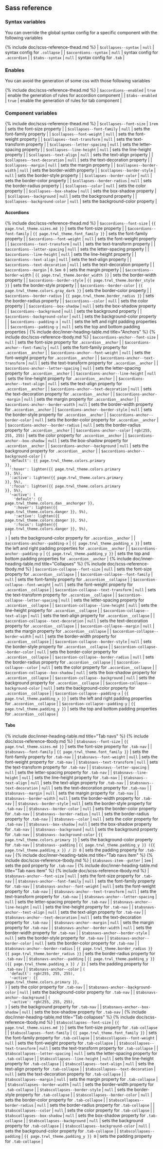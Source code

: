 ## Sass reference

### Syntax variables

You can override the global syntax config for a specific component with the following variables

{% include doc/scss-reference-thead.md %}
| `$collapses--syntax` | `null` | syntax config for `.collapse` |
| `$accordions--syntax` | `null` | syntax config for `.accordion` |
| `$tabs--syntax` | `null` | syntax config for `.tab` |

### Enables

You can avoid the generation of some css with those following variables

{% include doc/scss-reference-thead.md %}
| `$accordions--enabled` | `true` | enable the generation of rules for accordion component |
| `$tabs--enabled` | `true` | enable the generation of rules for tab component |

### Component variables

{% include doc/scss-reference-thead.md %}
| `$collapses--font-size` | `1rem` | sets the font-size property |
| `$collapses--font-family` | `null` | sets the font-family property |
| `$collapses--font-weight` | `null` | sets the font-weight property |
| `$collapses--text-transform` | `null` | sets the text-transform property |
| `$collapses--letter-spacing` | `null` | sets the letter-spacing property |
| `$collapses--line-height` | `null` | sets the line-height property |
| `$collapses--text-align` | `null` | sets the text-align property |
| `$collapses--text-decoration` | `null` | sets the text-decoration property |
| `$collapses--margin` | `null` | sets the margin property |
| `$collapses--border-width` | `null` | sets the border-width property |
| `$collapses--border-style` | `null` | sets the border-style property |
| `$collapses--border-color` | `null` | sets the border-color property |
| `$collapses--border-radius` | `null` | sets the border-radius property |
| `$collapses--color` | `null` | sets the color property |
| `$collapses--box-shadow` | `null` | sets the box-shadow property |
| `$collapses--background` | `null` | sets the background property |
| `$collapses--background-color` | `null` | sets the background-color property |


#### Accordions

{% include doc/scss-reference-thead.md %}
| `$accordions--font-size` | `{{ page.trwl_theme.sizes.md }}` | sets the font-size property |
| `$accordions--font-family` | `{{ page.trwl_theme.font_family }}` | sets the font-family property |
| `$accordions--font-weight` | `null` | sets the font-weight property |
| `$accordions--text-transform` | `null` | sets the text-transform property |
| `$accordions--letter-spacing` | `null` | sets the letter-spacing property |
| `$accordions--line-height` | `null` | sets the line-height property |
| `$accordions--text-align` | `null` | sets the text-align property |
| `$accordions--text-decoration` | `null` | sets the text-decoration property |
| `$accordions--margin` | `0.5em 0` | sets the margin property |
| `$accordions--border-width` | `{{ page.trwl_theme.border_width }}` | sets the border-width property |
| `$accordions--border-style` | `{{ page.trwl_theme.border_style }}` | sets the border-style property |
| `$accordions--border-color` | `{{ page.trwl_theme.colors.gray_dark }}` | sets the border-color property |
| `$accordions--border-radius` | `{{ page.trwl_theme.border_radius }}` | sets the border-radius property |
| `$accordions--color` | `null` | sets the color property |
| `$accordions--box-shadow` | `null` | sets the box-shadow property |
| `$accordions--background` | `null` | sets the background property |
| `$accordions--background-color` | `null` | sets the background-color property |
| `$accordions--padding-x` | `null` | sets the left and right padding properties |
| `$accordions--padding-y` | `null` | sets the top and bottom padding properties |
{% include doc/inner-heading-table.md title="Anchors" %}
{% include doc/scss-reference-tbody.md %}
| `$accordions-anchor--font-size` | `null` | sets the font-size property for `.accordion__anchor` |
| `$accordions-anchor--font-family` | `null` | sets the font-family property for `.accordion__anchor` |
| `$accordions-anchor--font-weight` | `null` | sets the font-weight property for `.accordion__anchor` |
| `$accordions-anchor--text-transform` | `null` | sets the text-transform property for `.accordion__anchor` |
| `$accordions-anchor--letter-spacing` | `null` | sets the letter-spacing property for `.accordion__anchor` |
| `$accordions-anchor--line-height` | `null` | sets the line-height property for `.accordion__anchor` |
| `$accordions-anchor--text-align` | `null` | sets the text-align property for `.accordion__anchor` |
| `$accordions-anchor--text-decoration` | `null` | sets the text-decoration property for `.accordion__anchor` |
| `$accordions-anchor--margin` | `null` | sets the margin property for `.accordion__anchor` |
| `$accordions-anchor--border-width` | `null` | sets the border-width property for `.accordion__anchor` |
| `$accordions-anchor--border-style` | `null` | sets the border-style property for `.accordion__anchor` |
| `$accordions-anchor--border-color` | `null` | sets the border-color property for `.accordion__anchor` |
| `$accordions-anchor--border-radius` | `null` | sets the border-radius property for `.accordion__anchor` |
| `$accordions-anchor--color` | `rgb(255, 255, 255)` | sets the color property for `.accordion__anchor` |
| `$accordions-anchor--box-shadow` | `null` | sets the box-shadow property for `.accordion__anchor` |
| `$accordions-anchor--background` | `null` | sets the background property for `.accordion__anchor` |
| `$accordions-anchor--background-color` | <code>(<br>&nbsp;&nbsp;'default':&nbsp;{{ page.trwl_theme.colors.primary }},<br>&nbsp;&nbsp;':hover':&nbsp;lighten({{ page.trwl_theme.colors.primary }},&nbsp;5%),<br>&nbsp;&nbsp;':active':&nbsp;lighten({{ page.trwl_theme.colors.primary }},&nbsp;5%),<br>&nbsp;&nbsp;':focus':&nbsp;lighten({{ page.trwl_theme.colors.primary }},&nbsp;5%),<br>&nbsp;&nbsp;'~active':&nbsp;(<br>&nbsp;&nbsp;&nbsp;&nbsp;'default':&nbsp;{{ page.trwl_theme.colors.dan__anchorger }},<br>&nbsp;&nbsp;&nbsp;&nbsp;':hover':&nbsp;lighten({{ page.trwl_theme.colors.danger }},&nbsp;5%),<br>&nbsp;&nbsp;&nbsp;&nbsp;':active':&nbsp;lighten({{ page.trwl_theme.colors.danger }},&nbsp;5%),<br>&nbsp;&nbsp;&nbsp;&nbsp;':focus':&nbsp;lighten({{ page.trwl_theme.colors.danger }},&nbsp;5%),<br>&nbsp;&nbsp;)<br>)</code> | sets the background-color property for `.accordion__anchor` |
| `$accordions-anchor--padding-x` | `{{ page.trwl_theme.padding_x }}` | sets the left and right padding properties for `.accordion__anchor` |
| `$accordions-anchor--padding-y` | `{{ page.trwl_theme.padding_y }}` | sets the top and bottom padding properties for `.accordion__anchor` |
{% include doc/inner-heading-table.md title="Collapses" %}
{% include doc/scss-reference-tbody.md %}
| `$accordion-collapse--font-size` | `null` | sets the font-size property for `.accordion__collapse` |
| `$accordion-collapse--font-family` | `null` | sets the font-family property for `.accordion__collapse` |
| `$accordion-collapse--font-weight` | `null` | sets the font-weight property for `.accordion__collapse` |
| `$accordion-collapse--text-transform` | `null` | sets the text-transform property for `.accordion__collapse` |
| `$accordion-collapse--letter-spacing` | `null` | sets the letter-spacing property for `.accordion__collapse` |
| `$accordion-collapse--line-height` | `null` | sets the line-height property for `.accordion__collapse` |
| `$accordion-collapse--text-align` | `null` | sets the text-align property for `.accordion__collapse` |
| `$accordion-collapse--text-decoration` | `null` | sets the text-decoration property for `.accordion__collapse` |
| `$accordion-collapse--margin` | `null` | sets the margin property for `.accordion__collapse` |
| `$accordion-collapse--border-width` | `null` | sets the border-width property for `.accordion__collapse` |
| `$accordion-collapse--border-style` | `null` | sets the border-style property for `.accordion__collapse` |
| `$accordion-collapse--border-color` | `null` | sets the border-color property for `.accordion__collapse` |
| `$accordion-collapse--border-radius` | `null` | sets the border-radius property for `.accordion__collapse` |
| `$accordion-collapse--color` | `null` | sets the color property for `.accordion__collapse` |
| `$accordion-collapse--box-shadow` | `null` | sets the box-shadow property for `.accordion__collapse` |
| `$accordion-collapse--background` | `null` | sets the background property for `.accordion__collapse` |
| `$accordion-collapse--background-color` | `null` | sets the background-color property for `.accordion__collapse` |
| `$accordion-collapse--padding-x` | `{{ page.trwl_theme.padding_x }}` | sets the left and right padding properties for `.accordion__collapse` |
| `$accordion-collapse--padding-y` | `{{ page.trwl_theme.padding_y }}` | sets the top and bottom padding properties for `.accordion__collapse` |

#### Tabs

{% include doc/inner-heading-table.md title="Tab navs" %}
{% include doc/scss-reference-tbody.md %}
| `$tabsnavs--font-size` | `{{ page.trwl_theme.sizes.md }}` | sets the font-size property for `.tab-nav` |
| `$tabsnavs--font-family` | `{{ page.trwl_theme.font_family }}` | sets the font-family property for `.tab-nav` |
| `$tabsnavs--font-weight` | `null` | sets the font-weight property for `.tab-nav` |
| `$tabsnavs--text-transform` | `null` | sets the text-transform property for `.tab-nav` |
| `$tabsnavs--letter-spacing` | `null` | sets the letter-spacing property for `.tab-nav` |
| `$tabsnavs--line-height` | `null` | sets the line-height property for `.tab-nav` |
| `$tabsnavs--text-align` | `null` | sets the text-align property for `.tab-nav` |
| `$tabsnavs--text-decoration` | `null` | sets the text-decoration property for `.tab-nav` |
| `$tabsnavs--margin` | `null` | sets the margin property for `.tab-nav` |
| `$tabsnavs--border-width` | `null` | sets the border-width property for `.tab-nav` |
| `$tabsnavs--border-style` | `null` | sets the border-style property for `.tab-nav` |
| `$tabsnavs--border-color` | `null` | sets the border-color property for `.tab-nav` |
| `$tabsnavs--border-radius` | `null` | sets the border-radius property for `.tab-nav` |
| `$tabsnavs--color` | `null` | sets the color property for `.tab-nav` |
| `$tabsnavs--box-shadow` | `null` | sets the box-shadow property for `.tab-nav` |
| `$tabsnavs--background` | `null` | sets the background property for `.tab-nav` |
| `$tabsnavs--background-color` | `{{ page.trwl_theme.colors.primary }}` | sets the background-color property for `.tab-nav` |
| `$tabsnavs--padding` | `{{ page.trwl_theme.padding_y }} ({{ page.trwl_theme.padding_x }} / 2) 0` | sets the padding property for `.tab-nav` |
{% include doc/inner-heading-table.md title="Tab navs item" %}
{% include doc/scss-reference-tbody.md %}
| `$tabsnavs-item--gutter` | `1em` | sets the pod property for `.tab-nav` |
{% include doc/inner-heading-table.md title="Tab navs item" %}
{% include doc/scss-reference-tbody.md %}
| `$tabsnavs-anchor--font-size` | `null` | sets the font-size property for `.tab-nav` |
| `$tabsnavs-anchor--font-family` | `null` | sets the font-family property for `.tab-nav` |
| `$tabsnavs-anchor--font-weight` | `null` | sets the font-weight property for `.tab-nav` |
| `$tabsnavs-anchor--text-transform` | `null` | sets the text-transform property for `.tab-nav` |
| `$tabsnavs-anchor--letter-spacing` | `null` | sets the letter-spacing property for `.tab-nav` |
| `$tabsnavs-anchor--line-height` | `null` | sets the line-height property for `.tab-nav` |
| `$tabsnavs-anchor--text-align` | `null` | sets the text-align property for `.tab-nav` |
| `$tabsnavs-anchor--text-decoration` | `null` | sets the text-decoration property for `.tab-nav` |
| `$tabsnavs-anchor--margin` | `null` | sets the margin property for `.tab-nav` |
| `$tabsnavs-anchor--border-width` | `null` | sets the border-width property for `.tab-nav` |
| `$tabsnavs-anchor--border-style` | `null` | sets the border-style property for `.tab-nav` |
| `$tabsnavs-anchor--border-color` | `null` | sets the border-color property for `.tab-nav` |
| `$tabsnavs-anchor--border-radius` | `{{ page.trwl_theme.border_radius }} {{ page.trwl_theme.border_radius }}` | sets the border-radius property for `.tab-nav` |
| `$tabsnavs-anchor--padding` | `{{ page.trwl_theme.padding_y }} ({{ page.trwl_theme.padding_x }} / 2)` | sets the padding property for `.tab-nav` |
| `$tabsnavs-anchor--color` | <code>(<br>&nbsp;&nbsp;'default':&nbsp;rgb(255,&nbsp;255,&nbsp;255),<br>&nbsp;&nbsp;'~active':&nbsp;{{ page.trwl_theme.colors.primary }},<br>)</code> | sets the color property for `.tab-nav` |
| `$tabsnavs-anchor--background-color` | `null` | sets the background-color property for `.tab-nav` |
| `$tabsnavs-anchor--background` | <code>(<br>&nbsp;&nbsp;'~active':&nbsp;rgb(255,&nbsp;255,&nbsp;255),<br>)</code> | sets the background property for `.tab-nav` |
| `$tabsnavs-anchor--box-shadow` | `null` | sets the box-shadow property for `.tab-nav` |
{% include doc/inner-heading-table.md title="Tab collapses" %}
{% include doc/scss-reference-tbody.md %}
| `$tabscollapses--font-size` | `{{ page.trwl_theme.sizes.md }}` | sets the font-size property for `.tab-collapse` |
| `$tabscollapses--font-family` | `{{ page.trwl_theme.font_family }}` | sets the font-family property for `.tab-collapse` |
| `$tabscollapses--font-weight` | `null` | sets the font-weight property for `.tab-collapse` |
| `$tabscollapses--text-transform` | `null` | sets the text-transform property for `.tab-collapse` |
| `$tabscollapses--letter-spacing` | `null` | sets the letter-spacing property for `.tab-collapse` |
| `$tabscollapses--line-height` | `null` | sets the line-height property for `.tab-collapse` |
| `$tabscollapses--text-align` | `null` | sets the text-align property for `.tab-collapse` |
| `$tabscollapses--text-decoration` | `null` | sets the text-decoration property for `.tab-collapse` |
| `$tabscollapses--margin` | `null` | sets the margin property for `.tab-collapse` |
| `$tabscollapses--border-width` | `null` | sets the border-width property for `.tab-collapse` |
| `$tabscollapses--border-style` | `null` | sets the border-style property for `.tab-collapse` |
| `$tabscollapses--border-color` | `null` | sets the border-color property for `.tab-collapse` |
| `$tabscollapses--border-radius` | `null` | sets the border-radius property for `.tab-collapse` |
| `$tabscollapses--color` | `null` | sets the color property for `.tab-collapse` |
| `$tabscollapses--box-shadow` | `null` | sets the box-shadow property for `.tab-collapse` |
| `$tabscollapses--background` | `null` | sets the background property for `.tab-collapse` |
| `$tabscollapses--background-color` | `null` | sets the background-color property for `.tab-collapse` |
| `$tabscollapses--padding` | `{{ page.trwl_theme.padding_y }} 0` | sets the padding property for `.tab-collapse` |
